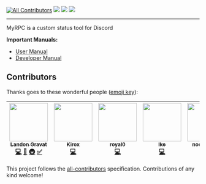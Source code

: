 [![All Contributors](https://img.shields.io/badge/all_contributors-7-orange.svg?style=flat-square)](#contributors)
[![](https://img.shields.io/travis/com/MyRPC/MyRPC.svg?style=flat-square&logo=travis)](https://travis-ci.com/MyRPC/MyRPC)
[![](https://img.shields.io/discord/528949913103499265.svg?style=flat-square&logo=discord&label=&colorB=7892da&maxAge=0)](https://discord.gg/xna9NRh)
[![](https://img.shields.io/appveyor/ci/RailRunner166/myrpc-todo3.svg?style=flat-square&logo=appveyor)](https://ci.appveyor.com/project/RailRunner166/myrpc-todo3)

---

MyRPC is a custom status tool for Discord

**Important Manuals:**
- [User Manual](https://github.com/MyRPC/MyRPC/wiki/%5BManual%5D-User-Instructions)
- [Developer Manual](https://github.com/MyRPC/MyRPC/wiki/%5BManual%5D-Developer-Instructions)

## Contributors

Thanks goes to these wonderful people ([emoji key](https://github.com/kentcdodds/all-contributors#emoji-key)):

<!-- ALL-CONTRIBUTORS-LIST:START - Do not remove or modify this section -->
<!-- prettier-ignore -->
| [<img src="https://avatars1.githubusercontent.com/u/45880278?v=4" width="100px;"/><br /><sub><b>Landon Gravat</b></sub>](https://railrunner16.me/)<br />[💻](https://github.com/RailRunner166/MyRPC/commits?author=RailRunner166 "Code") [📖](https://github.com/RailRunner166/MyRPC/commits?author=RailRunner166 "Documentation") [🚇](#infra-RailRunner166 "Infrastructure (Hosting, Build-Tools, etc)") [✅](#tutorial-RailRunner166 "Tutorials") | [<img src="https://avatars1.githubusercontent.com/u/31705527?v=4" width="100px;"/><br /><sub><b>Kirox</b></sub>](https://kirox.xyz)<br />[💻](https://github.com/RailRunner166/MyRPC/commits?author=axelgreavette "Code") | [<img src="https://avatars2.githubusercontent.com/u/23171377?v=4" width="100px;"/><br /><sub><b>royal0</b></sub>](http://shameful.xyz)<br />[💻](https://github.com/RailRunner166/MyRPC/commits?author=royal0 "Code") | [<img src="https://avatars3.githubusercontent.com/u/24295451?v=4" width="100px;"/><br /><sub><b>Ike</b></sub>](https://github.com/IkeKap)<br />[💻](https://github.com/RailRunner166/MyRPC/commits?author=IkeKap "Code") | [<img src="https://avatars2.githubusercontent.com/u/26449683?v=4" width="100px;"/><br /><sub><b>nodatahere</b></sub>](https://github.com/nodatahere)<br />[💻](https://github.com/RailRunner166/MyRPC/commits?author=nodatahere "Code") | [<img src="https://avatars2.githubusercontent.com/u/17860556?v=4" width="100px;"/><br /><sub><b>GlitchMasta47</b></sub>](http://glitchmasta47.github.io)<br />[💻](https://github.com/RailRunner166/MyRPC/commits?author=GlitchMasta47 "Code") | [<img src="https://avatars2.githubusercontent.com/u/17152768?v=4" width="100px;"/><br /><sub><b>ThatOneGamer999</b></sub>](https://github.com/ThatOneGamer999)<br />[💻](https://github.com/RailRunner166/MyRPC/commits?author=ThatOneGamer999 "Code") |
| :---: | :---: | :---: | :---: | :---: | :---: | :---: |
<!-- ALL-CONTRIBUTORS-LIST:END -->

This project follows the [all-contributors](https://github.com/kentcdodds/all-contributors) specification. Contributions of any kind welcome!
